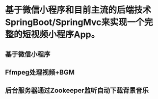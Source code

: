 
# 基于微信小程序和目前主流的后端技术SpringBoot/SpringMvc来实现一个完整的短视频小程序App。

##  基于微信小程序
##  Ffmpeg处理视频+BGM
##  后台服务器通过Zookeeper监听自动下载背景音乐





